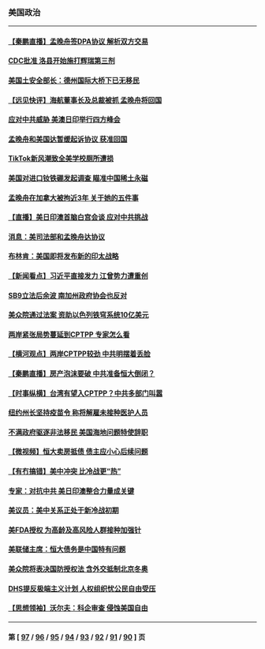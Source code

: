 ### 美国政治
---
#### [【秦鹏直播】孟晚舟签DPA协议 解析双方交易](../../pages/ncid1078159/n13258795.md) 
#### [CDC批准 洛县开始施打辉瑞第三剂](../../pages/ncid1078159/n13258841.md) 
#### [美国土安全部长：德州国际大桥下已无移民](../../pages/ncid1078159/n13258702.md) 
#### [【远见快评】海航董事长及总裁被抓 孟晚舟将回国](../../pages/ncid1078159/n13258746.md) 
#### [应对中共威胁 美澳日印举行四方峰会](../../pages/ncid1078159/n13258763.md) 
#### [孟晚舟和美国达暂缓起诉协议 获准回国](../../pages/ncid1078159/n13258726.md) 
#### [TikTok新风潮致全美学校厕所遭损](../../pages/ncid1078159/n13258745.md) 
#### [美国对进口钕铁硼发起调查 瞄准中国稀土永磁](../../pages/ncid1078159/n13258538.md) 
#### [孟晚舟在加拿大被拘近3年 关于她的五件事](../../pages/ncid1078159/n13258506.md) 
#### [【直播】美日印澳首脑白宫会谈 应对中共挑战](../../pages/ncid1078159/n13258426.md) 
#### [消息：美司法部和孟晚舟达协议](../../pages/ncid1078159/n13258309.md) 
#### [布林肯：美国即将发布新的印太战略](../../pages/ncid1078159/n13256846.md) 
#### [【新闻看点】习近平直接发力 江曾势力遭重创](../../pages/ncid1078159/n13256334.md) 
#### [SB9立法后余波 南加州政府协会也反对](../../pages/ncid1078159/n13256630.md) 
#### [美众院通过法案 资助以色列铁穹系统10亿美元](../../pages/ncid1078159/n13256308.md) 
#### [两岸紧张局势蔓延到CPTPP 专家怎么看](../../pages/ncid1078159/n13255999.md) 
#### [【横河观点】两岸CPTPP较劲 中共明摆着丢脸](../../pages/ncid1078159/n13256403.md) 
#### [【秦鹏直播】房产泡沫要破 中共准备恒大倒闭？](../../pages/ncid1078159/n13256382.md) 
#### [【时事纵横】台湾有望入CPTPP？中共多部门叫嚣](../../pages/ncid1078159/n13256320.md) 
#### [纽约州长坚持疫苗令 称将解雇未接种医护人员](../../pages/ncid1078159/n13256031.md) 
#### [不满政府驱逐非法移民 美国海地问题特使辞职](../../pages/ncid1078159/n13255737.md) 
#### [【微视频】恒大卖房抵债 债主应小心后续问题](../../pages/ncid1078159/n13255606.md) 
#### [【有冇搞错】美中冲突 比冷战更“热”](../../pages/ncid1078159/n13253608.md) 
#### [专家：对抗中共 美日印澳整合力量成关键](../../pages/ncid1078159/n13254900.md) 
#### [美议员：美中关系正处于新冷战初期](../../pages/ncid1078159/n13254455.md) 
#### [美FDA授权 为高龄及高风险人群接种加强针](../../pages/ncid1078159/n13253976.md) 
#### [美联储主席：恒大债务是中国特有问题](../../pages/ncid1078159/n13254157.md) 
#### [美众院将表决国防授权法 含外交抵制北京冬奥](../../pages/ncid1078159/n13253773.md) 
#### [DHS提反极端主义计划 人权组织忧公民自由受压](../../pages/ncid1078159/n13253814.md) 
#### [【思想领袖】沃尔夫：科企审查 侵蚀美国自由](../../pages/ncid1078159/n13198081.md) 

---
#### 第 [ [97](./97.md) / [96](./96.md) / [95](./95.md) / [94](./94.md) / [93](./93.md) / [92](./92.md) / [91](./91.md) / [90](./90.md) ] 页
